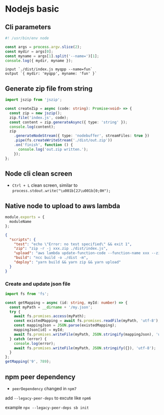 # Nodejs basic

## Cli parameters

```ts
#! /usr/bin/env node

const args = process.argv.slice(2);
const mydir = args[0];
const myname = args[1].split('--name=')[1];
console.log({ mydir, myname });
```

```
input `./dist/index.js myqpp --name=fun`
output `{ mydir: 'myqpp', myname: 'fun' }`
```

## Generate zip file from string

```ts
import jszip from 'jszip';

const createZip = async (code: string): Promise<void> => {
  const zip = new jszip();
  zip.file('index.js', code);
  const content = zip.generateAsync({ type: 'string' });
  console.log(content);
  zip
    .generateNodeStream({ type: 'nodebuffer', streamFiles: true })
    .pipe(fs.createWriteStream('./dist/out.zip'))
    .on('finish', function () {
      console.log('out.zip written.');
    });
};
```

## Node cli clean screen

- `Ctrl + L` clean screen, similar to `process.stdout.write("\u001b[2J\u001b[0;0H");`

## Native node to upload to aws lambda

```js
module.exports = {
  moduleName
};
```

```json
{
  "scripts": {
    "test": "echo \"Error: no test specified\" && exit 1",
    "zip": "zip -r -j xxx.zip ./dist/index.js",
    "upload": "aws lambda update-function-code --function-name xxx --zip-file fileb://xxx.zip",
    "build": "ncc build -o ./dist -m",
    "deploy": "yarn build && yarn zip && yarn upload"
  }
}
```

### Create and update json file

```ts
import fs from 'fs';

const getMapping = async (id: string, myId: number) => {
  const myPath = __dirname + '/my.json';
  try {
    await fs.promises.access(myPath);
    const existedMapping = await fs.promises.readFile(myPath, 'utf-8');
    const mappingJson = JSON.parse(existedMapping);
    mappingJson[id] = myId;
    await fs.promises.writeFile(myPath, JSON.stringify(mappingJson), 'utf-8');
  } catch (error) {
    console.log(error);
    await fs.promises.writeFile(myPath, JSON.stringify({}), 'utf-8');
  }
};
getMapping('9', 789);
```

## npm peer dependency

- `peerDependency` changed in `npm7`

add `--legacy-peer-deps` to excute like `npm6`

example `npx --legacy-peer-deps sb init`
